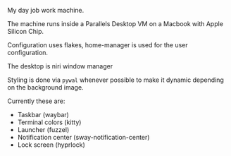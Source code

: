 My day job work machine.

The machine runs inside a Parallels Desktop VM on a Macbook with Apple Silicon Chip.

Configuration uses flakes, home-manager is used for the user configuration.

The desktop is niri window manager

Styling is done via `pywal` whenever possible to make it dynamic depending on the background image.

Currently these are:

- Taskbar (waybar)
- Terminal colors (kitty)
- Launcher (fuzzel)
- Notification center (sway-notification-center)
- Lock screen (hyprlock)
